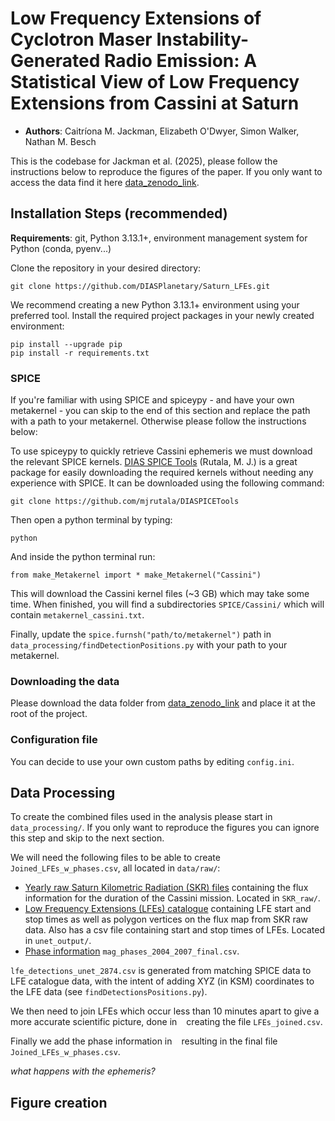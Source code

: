 #  Low Frequency Extensions of Cyclotron Maser Instability-Generated Radio Emission: A Statistical View of Low Frequency Extensions from Cassini at Saturn

- __Authors__: Caitríona M. Jackman, Elizabeth O'Dwyer, Simon Walker, Nathan M. Besch

This is the codebase for Jackman et al. (2025), please follow the instructions below to reproduce the figures of the paper. If you only want to access the data find it here [data_zenodo_link](). 

## Installation Steps (recommended)

__Requirements__: git, Python 3.13.1+, environment management system for Python (conda, pyenv...)

Clone the repository in your desired directory:

```
git clone https://github.com/DIASPlanetary/Saturn_LFEs.git
```
We recommend creating a new Python 3.13.1+ environment using your preferred tool. Install the required project packages in your newly created environment:
```
pip install --upgrade pip
pip install -r requirements.txt
```
### SPICE
If you're familiar with using SPICE and spiceypy - and have your own metakernel - you can skip to the end of this section and replace the path with a path to your metakernel. Otherwise please follow the instructions below:

To use spiceypy to quickly retrieve Cassini ephemeris we must download the relevant SPICE kernels. [DIAS SPICE Tools](https://github.com/mjrutala/DIASPICETools) (Rutala, M. J.) is a great package for easily downloading the required kernels without needing any experience with SPICE. It can be downloaded using the following command:

```
git clone https://github.com/mjrutala/DIASPICETools
```

Then open a python terminal by typing:

```
python
```
And inside the python terminal run:
```
from make_Metakernel import * make_Metakernel("Cassini")
```

This will download the Cassini kernel files (~3 GB) which may take some time. When finished, you will find a subdirectories `SPICE/Cassini/` which will contain `metakernel_cassini.txt`.

Finally,  update the `spice.furnsh("path/to/metakernel")` path in `data_processing/findDetectionPositions.py` with your path to your metakernel.

### Downloading the data

Please download the data folder from [data_zenodo_link]() and place it at the root of the project.

### Configuration file

You can decide to use your own custom paths by editing `config.ini`.

## Data Processing

To create the combined files used in the analysis please start in `data_processing/`. If you only want to reproduce the figures you can ignore this step and skip to the next section.

We will need the following files to be able to create `Joined_LFEs_w_phases.csv`, all located in `data/raw/`:

- [Yearly raw Saturn Kilometric Radiation (SKR) files]() containing the flux information for the duration of the Cassini mission. Located in `SKR_raw/`.
- [Low Frequency Extensions (LFEs) catalogue]() containing LFE start and stop times as well as polygon vertices on the flux map from SKR raw data. Also has a csv file containing start and stop times of LFEs. Located in `unet_output/`.
- [Phase information]() `mag_phases_2004_2007_final.csv`.

`lfe_detections_unet_2874.csv` is generated from matching SPICE data to LFE catalogue data, with the intent of adding XYZ (in KSM) coordinates to the LFE data (see `findDetectionsPositions.py`).

We then need to join LFEs which occur less than 10 minutes apart to give a more accurate scientific picture, done in ` ` creating the file `LFEs_joined.csv`.

Finally we add the phase information in ` ` resulting in the final file `Joined_LFEs_w_phases.csv`.

*what happens with the ephemeris?*

## Figure creation


